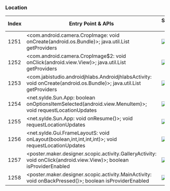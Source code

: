 ### Location
| Index | Entry Point & APIs | Screen shot | Resource id | Label |
| ------------- | ------------- | ------------- |-------------|-------------|
| 1251 | <com.android.camera.CropImage: void onCreate(android.os.Bundle)>; java.util.List getProviders | ![](D:\COSMOS\output\py\Play_win8\Photography\net.appreal.frame\com.android.camera.CropImage.png) |  | |
| 1252 | <com.android.camera.CropImage$2: void onClick(android.view.View)>; java.util.List getProviders | ![](D:\COSMOS\output\py\Play_win8\Photography\net.appreal.frame\com.android.camera.CropImage.png) |  | |
| 1253 | <com.jabistudio.androidjhlabs.AndroidjhlabsActivity: void onCreate(android.os.Bundle)>; java.util.List getProviders | ![](D:\COSMOS\output\py\Play_win8\Photography\net.appreal.frame\com.jabistudio.androidjhlabs.AndroidjhlabsActivity.png) |  | |
| 1254 | <net.sylde.Sun.App: boolean onOptionsItemSelected(android.view.MenuItem)>; void requestLocationUpdates | ![](D:\COSMOS\output\py\Play_win8\Photography\net.sylde.Moon\net.sylde.Sun.App.png) |  | |
| 1255 | <net.sylde.Sun.App: void onResume()>; void requestLocationUpdates | ![](D:\COSMOS\output\py\Play_win8\Photography\net.sylde.Moon\net.sylde.Sun.App.png) |  | |
| 1256 | <net.sylde.Gui.FrameLayoutS: void onLayout(boolean,int,int,int,int)>; void requestLocationUpdates | ![](D:\COSMOS\output\py\Play_win8\Photography\net.sylde.Moon\net.sylde.Sun.App.png) | {'2131624083': <sensitive_component.SensitiveComponent.SensitiveView object at 0x0000026CFFEFBA58>} | |
| 1257 | <poster.maker.designer.scopic.activity.GalleryActivity: void onClick(android.view.View)>; boolean isProviderEnabled | ![](D:\COSMOS\output\py\Play_win8\Photography\poster.maker.designer.scopic\poster.maker.designer.scopic.activity.GalleryActivity.png) |  | |
| 1258 | <poster.maker.designer.scopic.activity.MainActivity: void onBackPressed()>; boolean isProviderEnabled | ![](D:\COSMOS\output\py\Play_win8\Photography\poster.maker.designer.scopic\poster.maker.designer.scopic.activity.MainActivity.png) |  | |
